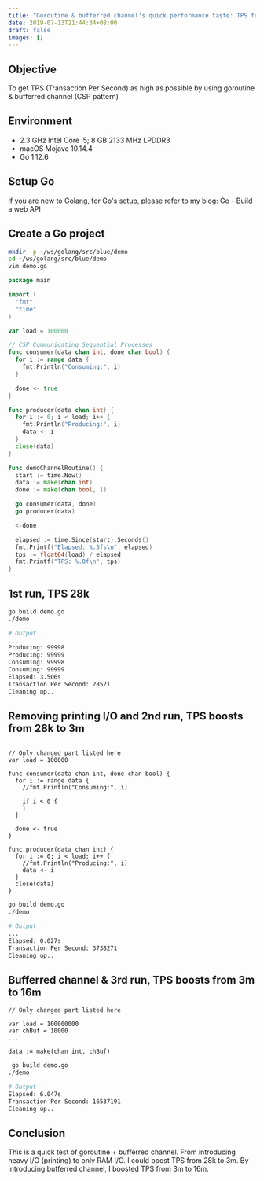 ```yaml
---
title: "Goroutine & bufferred channel's quick performance taste: TPS from 28k to 16m"
date: 2019-07-13T21:44:34+08:00
draft: false
images: []
---
```


## Objective

  To get TPS (Transaction Per Second) as high as possible by using goroutine & bufferred channel (CSP pattern)

## Environment

- 2.3 GHz Intel Core i5; 8 GB 2133 MHz LPDDR3
- macOS Mojave 10.14.4
- Go 1.12.6

## Setup Go

If you are new to Golang, for Go's setup, please refer to my blog: Go - Build a web API

## Create a Go project

  ``` Bash
  mkdir -p ~/ws/golang/src/blue/demo
  cd ~/ws/golang/src/blue/demo
  vim demo.go
  ```

  ``` Go
  package main

  import (
    "fmt"
    "time"
  )

  var load = 100000

  // CSP Communicating Sequential Processes
  func consumer(data chan int, done chan bool) {
    for i := range data {
      fmt.Println("Consuming:", i)
    }

    done <- true
  }

  func producer(data chan int) {
    for i := 0; i < load; i++ {
      fmt.Println("Producing:", i)
      data <- i
    }
    close(data)
  }

  func demoChannelRoutine() {
    start := time.Now()
    data := make(chan int)
    done := make(chan bool, 1)

    go consumer(data, done)
    go producer(data)

    <-done

    elapsed := time.Since(start).Seconds()
    fmt.Printf("Elapsed: %.3fs\n", elapsed)
    tps := float64(load) / elapsed
    fmt.Printf("TPS: %.0f\n", tps)
  }
  ```

## 1st run, TPS 28k

  ``` Bash
  go build demo.go
  ./demo

  # Output
  ...
  Producing: 99998
  Producing: 99999
  Consuming: 99998
  Consuming: 99999
  Elapsed: 3.506s
  Transaction Per Second: 28521
  Cleaning up..
  ```

## Removing printing I/O and 2nd run, TPS boosts from 28k to 3m

  ``` Golang

  // Only changed part listed here
  var load = 100000

  func consumer(data chan int, done chan bool) {
    for i := range data {
      //fmt.Println("Consuming:", i)

      if i < 0 {
      }
    }

    done <- true
  }
  
  func producer(data chan int) {
    for i := 0; i < load; i++ {
      //fmt.Println("Producing:", i)
      data <- i
    }
    close(data)
  }

  ```

  ``` Bash
  go build demo.go
  ./demo

  # Output
  ...
  Elapsed: 0.027s
  Transaction Per Second: 3738271
  Cleaning up..
  ```

## Bufferred channel & 3rd run, TPS boosts from 3m to 16m

  ``` Golang
  // Only changed part listed here
  
  var load = 100000000
  var chBuf = 10000
  ...

  data := make(chan int, chBuf)

  ```

  ``` Bash
   go build demo.go
  ./demo

  # Output
  Elapsed: 6.047s
  Transaction Per Second: 16537191
  Cleaning up..
  ```

## Conclusion

This is a quick test of goroutine + bufferred channel. From introducing heavy I/O (printing) to only RAM I/O. I could boost 
TPS from 28k to 3m. By introducing bufferred channel, I boosted TPS from 3m to 16m.
